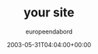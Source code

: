 ---
title: 'your site'
posts: 2
hash: 't120'
author: 'europeendabord'
date: 2003-05-31T04:04:00+00:00
sources:
  - http://forums.tokipona.org/viewtopic.php%3Ft=120.html
---